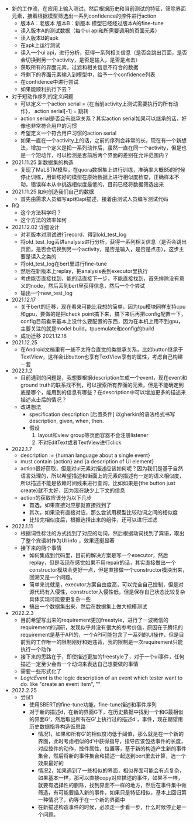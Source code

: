 - 新的工作流，在应用上输入测试，然后根据历史和当前测试的特征，筛除界面元素，接着根据模型筛选出一系列confidence的控件进行action
    - 版本A：老版本 版本B：新版本 模型已经经过版本A的fine-tune
    - 读入版本A的测试数据（每个ui api和所需要调用的页面元素）
    - 读入版本B的apk
    - 在apk上运行测试
    - 读入一个ui api，进行分析，获得一系列相关信息（是否会跳出页面，是否会切换到另一个activity，是否是输入，是否是点击）
    - 获取所有的界面元素，过滤和相关信息不符合的数据
    - 将剩下的界面元素输入到模型中，给予一个confidence列表
    - 在confidence中进行尝试
    - 如果能顺利执行下去？
- 对于短动作序列的定义问题
    - 可以定义一个action serial = {在当前activity上测试需要执行的所有动作}， action serial[-1] = 跳转
    - action serial是否会有继承关系？其实action serial如果可以继承的话，好像也非常符合用户的习惯
    - 希望定义一个符合用户习惯的action serial
    - 如果一直在一个activity上的话，之前的序列会非常的长，现在有一个新想法，增加一个定义是把一系列动作后，虽然一直在同一个activity，但是也是一个短动作，可以检测是否前后两个界面的差别在允许范围内？
- 2021.11.25 新数据集的构造
    - 复现了MaLSTM模型，在quora数据集上进行训练，准确率大概85的时候停止训练，用训练好的模型在原始数据上进行相似度检查，正确样本不动，错误样本从中挑选相似度最低的，目前已经将数据筛选出来
- 2021.11.25 如何创造我们自己的数据
    - 首先由需求人员编写api和api描述，接着由测试人员编写测试代码
- RQ
    - 这个方法科学吗？
    - 这个方法的效率如何
- 2021.12.02 详细设计
    - 对老版本对测试进行record，得到old_test_log
    - 将old_test_log丢进analysis进行分析，获得一系列相关信息（是否会跳出页面，是否会切换到另一个activity，是否是输入，是否是点击），这步主要是读入之类的
    - 将old_test_log在bert里进行fine-tune
    - 然后在新版本上replay，把analysis丢到executor里执行
    - 考虑能否直接找到，能的话直接下一步，不能直接找到，首先排除没有意义的node，然后丢到bert里获得信息，然后一个个尝试
    - 输出一个new_test_log
- 2021.12.17
    - 关于bert的迁移，现在看来可能比我想的简单，因为tpu模块同样支持cpu和gpu，要做的是把check point搞下来，搞下来后再把config配置一下，config目前看来基本上没什么要配置的东西，因为在本机上用不到gpu，主要关注的就是model build，tpuemulate和config的build
    - 成功迁移 2021.12.18
- 2021.12.25
    - 在Android文档里有一些不太符合直觉的类继承关系，比如button继承于TextView，这样会让button也享有TextView享有的属性，考虑自己构建一套
- 2022.1.2
    - 目前遇到的问题是，我想要根据description生成一个event，现在event和ground truth的联系找不到，可以搜索所有界面的元素，但是不能确定到底是哪个，能用到的信息有哪些？在description中可以增加更多的描述来描述点击后的情况？
    - 改进想法
      - specification description [后置条件] 以gherkin的语法格式书写description, given, when, then.
      - 假设
        1. layout和view group等页面容器不会注册listener
        2. 不对EditText或者TextView进行click
- 2022.1.7
    - description := {human language about a single event}
    - must contain {action} and {a description of UI element}
    - action很好获取，但是对ui元素对描述应该如何呢？因为我们是基于自然语言处理的，所以希望描述和街面上的元素的描述有一定的语义相似度，所以描述不能是依赖时间线来进行查询，比如如果是{the button just create}就不太好，因为现在缺少上下文的信息
    - action的获取应该分为以下几步
      - 首选，如果直接对应那就直接找到了
      - 其次，如果没有直接对应，那么尝试用模型比较动词之间的相似度
      - 比较完相似度后，根据选择出来的组件，还可以进行过滤
- 2022.1.11
    - 根据词性标注的方式找到了对应的动词，然后根据动词找到了宾语，取出了整个宾语树作为UI info ，效果还挺显著
    - 接下来的两个事情
      - 如何集成到代码里，目前的解决方案是写一个executor，然后replay，但是我现在感觉如果不用repair的话，其实直接做出一个constructor模块会更好一点，但是直接做一个constructor模块出来，回溯又是一个问题。
      - 简单来说就是，executor方案自由度高，可以完全自己控制，但是对源代码有入侵性，constructor入侵性低，但是保存自己状态比较复杂具体实现可能要更复杂一些
      - 搞出一个数据集出来，然后在数据集上做大规模测试
- 2022.2.3
    - 目前希望写出来的requirement更加freestyle，进行了一波微信的requirement的调研，发现似乎并没有很大的参考价值，原因在于腾讯的requirement是基于API的，一个API可能包含了一系列的UI操作，但是目前我的工作唯一的限制刚好和她违背，我的限制是一次requirement只能执行一个动作
    - 接下来的思路在于，即使描述更加的freestyle了，对于一个ui事件，任何描述一定至少会有一个动词来表达自己想要做的事情
    - 需要一些形式化了
    - $Logic Event$ is the logic description of an event which tester want to do. like "create an event item", ""
- 2022.2.25 
    - 尝试1
      - 使用SBERT的fine-tune功能，fine-tune描述和事件序列
      - 对于新的描述d，在新的界面G下，在历史数据中找到一个和G最相似的界面G'，然后取出所有在G'上执行过的描述d'，事件，现在期望用历史数据指导构造饭思路
        - 情况1，如果和所有G'的相似度均低于阈值，那么就是在一个新的界面，此时考虑相似的d'中获得指导，指导应该包括事件的长度，对应控件的动作，控件属性，位置等，基于新的构造产生新的事件集合，然后将新的事件集合和描述一起送到bert里去计算，选一个效果最好的
        - 情况2，如果遇到了一些相似的界面，相似界面可能会有点复杂，如果基本一样，那可以直接copy对应描述的事件，如果不一样，就要有选择性的删除，找到界面不一样的地方，然后在事件集中做筛选，有可能要插入新的事件，如果只是特征相似，基本上回归第一种情况了，约等于在一个新的界面中
        - 在新描述构造事件的时候，必须走一步看一步，什么时候停止是一个问题。